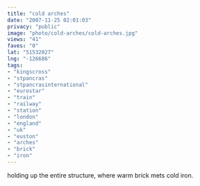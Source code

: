 ```yaml
---
title: "cold arches"
date: "2007-11-25 02:01:03"
privacy: "public"
image: "photo/cold-arches/cold-arches.jpg"
views: "41"
faves: "0"
lat: "51532027"
lng: "-126686"
tags:
- "kingscross"
- "stpancras"
- "stpancrasinternational"
- "eurostar"
- "train"
- "railway"
- "station"
- "london"
- "england"
- "uk"
- "euston"
- "arches"
- "brick"
- "iron"
---
```

holding up the entire structure, where warm brick mets cold iron.
